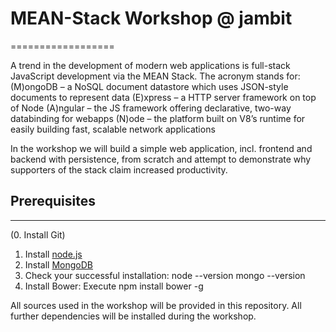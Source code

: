 # MEAN-Stack Workshop @ jambit
==================

A trend in the development of modern web applications is full-stack JavaScript development via the MEAN Stack.
The acronym stands for:
(M)ongoDB – a NoSQL document datastore which uses JSON-style documents to represent data
(E)xpress – a HTTP server framework on top of Node
(A)ngular –  the JS framework offering declarative, two-way databinding for webapps
(N)ode – the platform built on V8’s runtime for easily building fast, scalable network applications

In the workshop we will build a simple web application, incl. frontend and backend with persistence, from scratch and attempt to demonstrate why supporters of the stack claim increased productivity.

## Prerequisites
---------------
(0. Install Git)
1.	Install [node.js](http://nodejs.org/download/ "node.js")
2.	Install [MongoDB](http://docs.mongodb.org/manual/installation/ "MongoDB")
3.	Check your successful installation:
		node --version
		mongo --version
4.	Install Bower: Execute
		npm install bower -g

All sources used in the workshop will be provided in this repository.
All further dependencies will be installed during the workshop.